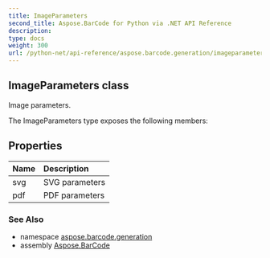 ```yaml
---
title: ImageParameters
second_title: Aspose.BarCode for Python via .NET API Reference
description: 
type: docs
weight: 300
url: /python-net/api-reference/aspose.barcode.generation/imageparameters/
---
```


## ImageParameters class

Image parameters.

The ImageParameters type exposes the following members:
## Properties
| Name | Description |
| :- | :- |
|svg|SVG parameters|
|pdf|PDF parameters|

### See Also

* namespace [aspose.barcode.generation](/barcode/python-net/api-reference/aspose.barcode.generation/)
* assembly [Aspose.BarCode](/barcode/python-net/api-reference/)


